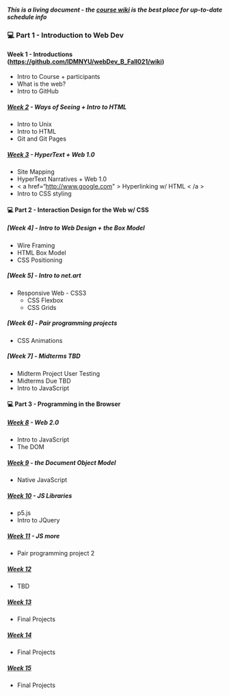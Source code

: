 ##### This is a living document - the [course wiki](https://github.com/IDMNYU/webDev_B_Fall021/wiki) is the best place for up-to-date schedule info

### 💻  Part 1 - Introduction to Web Dev
#### Week 1 - Introductions (https://github.com/IDMNYU/webDev_B_Fall021/wiki)
* Intro to Course + participants
* What is the web?
* Intro to GitHub 


##### [Week 2]() - Ways of Seeing + Intro to HTML
* Intro to Unix
* Intro to HTML
* Git and Git Pages


##### [Week 3]() - HyperText + Web 1.0
* Site Mapping
* HyperText Narratives + Web 1.0
* < a href=“http://www.google.com" > Hyperlinking w/ HTML < /a >
* Intro to CSS styling

#### 💻 Part 2 - Interaction Design for the Web w/ CSS

##### [Week 4] - Intro to Web Design + the Box Model
* Wire Framing 
* HTML Box Model 
* CSS Positioning


##### [Week 5] - Intro to net.art
* Responsive Web - CSS3
  * CSS Flexbox 
  * CSS Grids


##### [Week 6] - Pair programming projects
* CSS Animations

##### [Week 7] - Midterms TBD
* Midterm Project User Testing 
* Midterms Due TBD
* Intro to JavaScript

#### 💻 Part 3 - Programming in the Browser 
##### [Week 8]() - Web 2.0
* Intro to JavaScript
* The DOM

##### [Week 9]() - the Document Object Model
* Native JavaScript 

##### [Week 10]() - JS Libraries
* p5.js 
* Intro to JQuery

##### [Week 11]() - JS more
* Pair programming project 2

##### [Week 12]()
* TBD 

##### [Week 13]()
* Final Projects
##### [Week 14]()
* Final Projects 
##### [Week 15]()
* Final Projects
